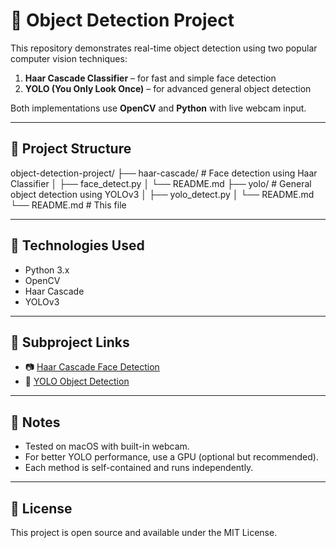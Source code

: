 # 🧠 Object Detection Project

This repository demonstrates real-time object detection using two popular computer vision techniques:

1. **Haar Cascade Classifier** – for fast and simple face detection
2. **YOLO (You Only Look Once)** – for advanced general object detection

Both implementations use **OpenCV** and **Python** with live webcam input.

---

## 📁 Project Structure

object-detection-project/
├── haar-cascade/ # Face detection using Haar Classifier
│ ├── face_detect.py
│ └── README.md
├── yolo/ # General object detection using YOLOv3
│ ├── yolo_detect.py
│ └── README.md
└── README.md # This file

---

## 🚀 Technologies Used

- Python 3.x
- OpenCV
- Haar Cascade
- YOLOv3

---

## 🔗 Subproject Links

- 📷 [Haar Cascade Face Detection](./haar-cascade)
- 🧠 [YOLO Object Detection](./yolo/README.md)

---

## 📌 Notes

- Tested on macOS with built-in webcam.
- For better YOLO performance, use a GPU (optional but recommended).
- Each method is self-contained and runs independently.

---

## 📝 License

This project is open source and available under the MIT License.
